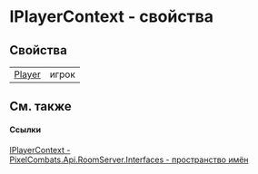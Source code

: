 # IPlayerContext - свойства




## Свойства
<table>
<tr>
<td><a href="6abdfe86-6da1-4e24-75f1-1be16ffbb7c6">Player</a></td>
<td>игрок</td></tr>
</table>

## См. также


#### Ссылки
<a href="a8c6f3fa-ac3b-6342-34e8-bdd1baed6b28">IPlayerContext - </a>  
<a href="f9e9f261-263f-77ec-094c-46b0a7ac02ae">PixelCombats.Api.RoomServer.Interfaces - пространство имён</a>  
